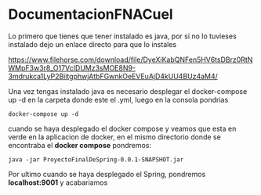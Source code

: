 # DocumentacionFNACuel


Lo primero que tienes que tener instalado es java, por si no lo tuvieses instalado
dejo un enlace directo para que lo instales 

https://www.filehorse.com/download/file/DyeXiKabQNFen5HV6tsDBrz0RtNWMpF3w3r8_O17VcIDUMz3sMOE8N9-3mdrukca1LyP2BiitgphwjAtbFGwnkOeEVEuAjD4kUU4BUz4aM4/

Una vez tengas instalado java es necesario desplegar el docker-compose up -d en la carpeta donde este el .yml, luego en la consola pondrias
```
docker-compose up -d
```

cuando se haya desplegado el docker compose y veamos que esta en verde en la aplicacion de docker, en el mismo directorio donde se encontraba el **docker compose**
pondremos:
```
java -jar ProyectoFinalDeSpring-0.0.1-SNAPSHOT.jar
```

Por ultimo cuando se haya desplegado el Spring, pondremos **localhost:9001** y acabariamos
